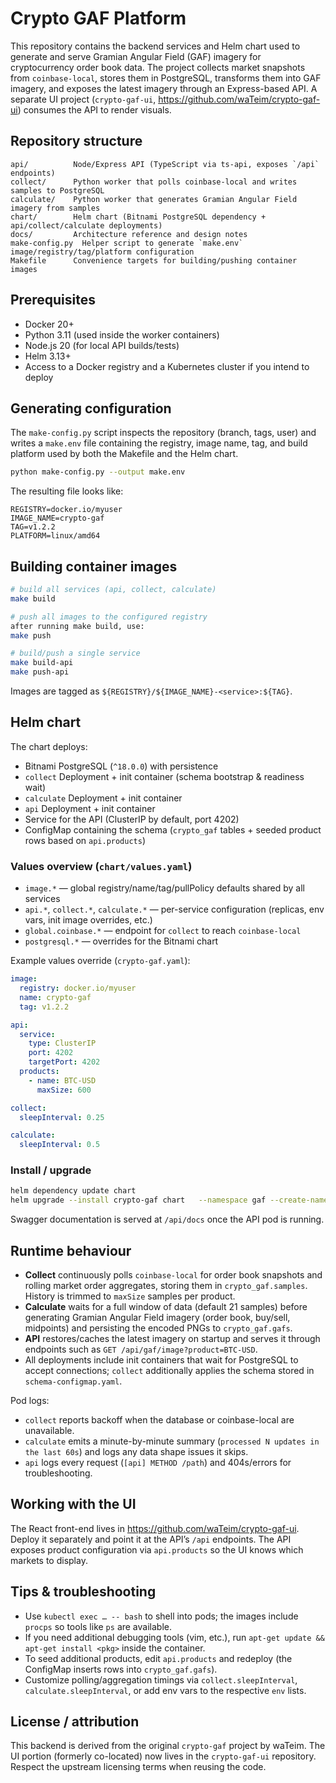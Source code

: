 # Crypto GAF Platform

This repository contains the backend services and Helm chart used to generate and serve Gramian Angular Field (GAF) imagery for cryptocurrency order book data. The project collects market snapshots from `coinbase-local`, stores them in PostgreSQL, transforms them into GAF imagery, and exposes the latest imagery through an Express-based API. A separate UI project (`crypto-gaf-ui`, https://github.com/waTeim/crypto-gaf-ui) consumes the API to render visuals.

## Repository structure

```
api/          Node/Express API (TypeScript via ts-api, exposes `/api` endpoints)
collect/      Python worker that polls coinbase-local and writes samples to PostgreSQL
calculate/    Python worker that generates Gramian Angular Field imagery from samples
chart/        Helm chart (Bitnami PostgreSQL dependency + api/collect/calculate deployments)
docs/         Architecture reference and design notes
make-config.py  Helper script to generate `make.env` image/registry/tag/platform configuration
Makefile      Convenience targets for building/pushing container images
```

## Prerequisites

- Docker 20+
- Python 3.11 (used inside the worker containers)
- Node.js 20 (for local API builds/tests)
- Helm 3.13+
- Access to a Docker registry and a Kubernetes cluster if you intend to deploy

## Generating configuration

The `make-config.py` script inspects the repository (branch, tags, user) and writes a `make.env` file containing the registry, image name, tag, and build platform used by both the Makefile and the Helm chart.

```bash
python make-config.py --output make.env
```

The resulting file looks like:

```
REGISTRY=docker.io/myuser
IMAGE_NAME=crypto-gaf
TAG=v1.2.2
PLATFORM=linux/amd64
```

## Building container images

```bash
# build all services (api, collect, calculate)
make build

# push all images to the configured registry
after running make build, use:
make push

# build/push a single service
make build-api
make push-api
```

Images are tagged as `${REGISTRY}/${IMAGE_NAME}-<service>:${TAG}`.

## Helm chart

The chart deploys:

- Bitnami PostgreSQL (`^18.0.0`) with persistence
- `collect` Deployment + init container (schema bootstrap & readiness wait)
- `calculate` Deployment + init container
- `api` Deployment + init container
- Service for the API (ClusterIP by default, port 4202)
- ConfigMap containing the schema (`crypto_gaf` tables + seeded product rows based on `api.products`)

### Values overview (`chart/values.yaml`)

- `image.*` — global registry/name/tag/pullPolicy defaults shared by all services
- `api.*`, `collect.*`, `calculate.*` — per-service configuration (replicas, env vars, init image overrides, etc.)
- `global.coinbase.*` — endpoint for `collect` to reach `coinbase-local`
- `postgresql.*` — overrides for the Bitnami chart

Example values override (`crypto-gaf.yaml`):

```yaml
image:
  registry: docker.io/myuser
  name: crypto-gaf
  tag: v1.2.2

api:
  service:
    type: ClusterIP
    port: 4202
    targetPort: 4202
  products:
    - name: BTC-USD
      maxSize: 600

collect:
  sleepInterval: 0.25

calculate:
  sleepInterval: 0.5
```

### Install / upgrade

```bash
helm dependency update chart
helm upgrade --install crypto-gaf chart   --namespace gaf --create-namespace   --values crypto-gaf.yaml   --set image.registry=$(grep REGISTRY make.env | cut -d= -f2)   --set image.name=$(grep IMAGE_NAME make.env | cut -d= -f2)   --set image.tag=$(grep TAG make.env | cut -d= -f2)
```

Swagger documentation is served at `/api/docs` once the API pod is running.

## Runtime behaviour

- **Collect** continuously polls `coinbase-local` for order book snapshots and rolling market order aggregates, storing them in `crypto_gaf.samples`. History is trimmed to `maxSize` samples per product.
- **Calculate** waits for a full window of data (default 21 samples) before generating Gramian Angular Field imagery (order book, buy/sell, midpoints) and persisting the encoded PNGs to `crypto_gaf.gafs`.
- **API** restores/caches the latest imagery on startup and serves it through endpoints such as `GET /api/gaf/image?product=BTC-USD`.
- All deployments include init containers that wait for PostgreSQL to accept connections; `collect` additionally applies the schema stored in `schema-configmap.yaml`.

Pod logs:

- `collect` reports backoff when the database or coinbase-local are unavailable.
- `calculate` emits a minute-by-minute summary (`processed N updates in the last 60s`) and logs any data shape issues it skips.
- `api` logs every request (`[api] METHOD /path`) and 404s/errors for troubleshooting.

## Working with the UI

The React front-end lives in https://github.com/waTeim/crypto-gaf-ui. Deploy it separately and point it at the API’s `/api` endpoints. The API exposes product configuration via `api.products` so the UI knows which markets to display.

## Tips & troubleshooting

- Use `kubectl exec … -- bash` to shell into pods; the images include `procps` so tools like `ps` are available.
- If you need additional debugging tools (vim, etc.), run `apt-get update && apt-get install <pkg>` inside the container.
- To seed additional products, edit `api.products` and redeploy (the ConfigMap inserts rows into `crypto_gaf.gafs`).
- Customize polling/aggregation timings via `collect.sleepInterval`, `calculate.sleepInterval`, or add env vars to the respective `env` lists.

## License / attribution

This backend is derived from the original `crypto-gaf` project by waTeim. The UI portion (formerly co-located) now lives in the `crypto-gaf-ui` repository. Respect the upstream licensing terms when reusing the code.
